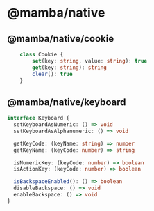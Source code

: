 # @mamba/native

## @mamba/native/cookie

```ts
    class Cookie {
        set(key: string, value: string): true
        get(key: string): string
        clear(): true
    }
```

## @mamba/native/keyboard

```ts
interface Keyboard {
  setKeyboardAsNumeric: () => void
  setKeyboardAsAlphanumeric: () => void

  getKeyCode: (keyName: string) => number
  getKeyName: (keyCode: number) => string

  isNumericKey: (keyCode: number) => boolean
  isActionKey: (keyCode: number) => boolean

  isBackspaceEnabled(): () => boolean
  disableBackspace: () => void
  enableBackspace: () => void
}
```